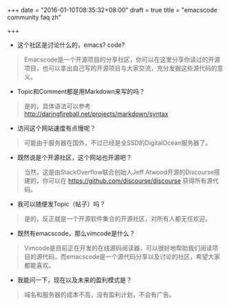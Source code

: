 +++
date = "2016-01-10T08:35:32+08:00"
draft = true
title = "emacscode community faq zh"

+++



* 这个社区是讨论什么的，emacs? code?
> Emacscode是一个开源项目的分享社区，你可以在这里分享你读过的开源项目，也可以拿出自己写的开源项目与大家交流，充分发掘这些源代码的意义。

* Topic和Comment都是用Markdown来写的吗？
> 是的，具体语法可以参考 <http://daringfireball.net/projects/markdown/syntax>

* 访问这个网站速度有点慢呢？
> 可能由于服务器在国外，不过已经是全SSD的DigitalOcean服务器了。

* 既然说是个开源社区，这个网站也开源吧？
> 当然，这是由StackOverflow联合创始人Jeff Atwood开源的Discourse搭建的，你可以在 <https://github.com/discourse/discourse> 获得所有源代码。

* 我可以随便发Topic（帖子）吗？
> 是的，反正就是一个开源软件集合的开源社区，对所有人都无任欢迎。

* 既然有emacscode，那么vimcode是什么？
> Vimcode是目前正在开发的在线源码阅读器，可以很好地帮助我们阅读项目的源代码，而emacscode是一个源代码分享以及讨论的社区，希望大家都能喜欢。

* 我能问一下，现在以及未来的盈利模式是？
> 域名和服务器的成本不高，没有盈利计划，不会有广告。
